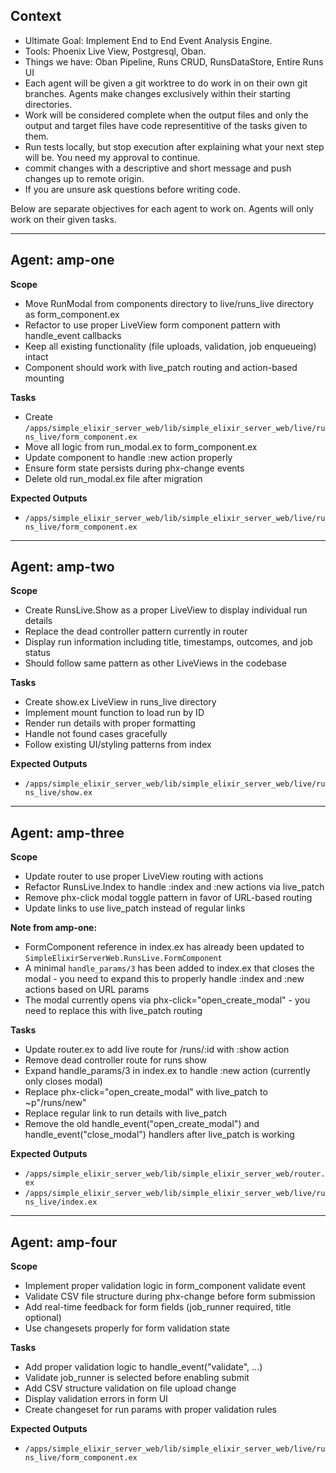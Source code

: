 ## Context
- Ultimate Goal: Implement End to End Event Analysis Engine.
- Tools: Phoenix Live View, Postgresql, Oban.
- Things we have: Oban Pipeline, Runs CRUD, RunsDataStore, Entire Runs UI
- Each agent will be given a git worktree to do work in on their own git branches. Agents make changes exclusively within their starting directories.
- Work will be considered complete when the output files and only the output and target files have code representitive of the tasks given to them.
- Run tests locally, but stop execution after explaining what your next step will be. You need my approval to continue.
- commit changes with a descriptive and short message and push changes up to remote origin.
- If you are unsure ask questions before writing code.

Below are separate objectives for each agent to work on. Agents will only work on their given tasks.

---

## Agent: amp-one
**Scope**
- Move RunModal from components directory to live/runs_live directory as form_component.ex
- Refactor to use proper LiveView form component pattern with handle_event callbacks
- Keep all existing functionality (file uploads, validation, job enqueueing) intact
- Component should work with live_patch routing and action-based mounting

**Tasks**
- Create `/apps/simple_elixir_server_web/lib/simple_elixir_server_web/live/runs_live/form_component.ex`
- Move all logic from run_modal.ex to form_component.ex
- Update component to handle :new action properly
- Ensure form state persists during phx-change events
- Delete old run_modal.ex file after migration

**Expected Outputs**
- `/apps/simple_elixir_server_web/lib/simple_elixir_server_web/live/runs_live/form_component.ex`

---

## Agent: amp-two
**Scope**
- Create RunsLive.Show as a proper LiveView to display individual run details
- Replace the dead controller pattern currently in router
- Display run information including title, timestamps, outcomes, and job status
- Should follow same pattern as other LiveViews in the codebase

**Tasks**
- Create show.ex LiveView in runs_live directory
- Implement mount function to load run by ID
- Render run details with proper formatting
- Handle not found cases gracefully
- Follow existing UI/styling patterns from index

**Expected Outputs**
- `/apps/simple_elixir_server_web/lib/simple_elixir_server_web/live/runs_live/show.ex`

---

## Agent: amp-three
**Scope**
- Update router to use proper LiveView routing with actions
- Refactor RunsLive.Index to handle :index and :new actions via live_patch
- Remove phx-click modal toggle pattern in favor of URL-based routing
- Update links to use live_patch instead of regular links

**Note from amp-one:**
- FormComponent reference in index.ex has already been updated to `SimpleElixirServerWeb.RunsLive.FormComponent`
- A minimal `handle_params/3` has been added to index.ex that closes the modal - you need to expand this to properly handle :index and :new actions based on URL params
- The modal currently opens via phx-click="open_create_modal" - you need to replace this with live_patch routing

**Tasks**
- Update router.ex to add live route for /runs/:id with :show action
- Remove dead controller route for runs show
- Expand handle_params/3 in index.ex to handle :new action (currently only closes modal)
- Replace phx-click="open_create_modal" with live_patch to ~p"/runs/new"
- Replace regular link to run details with live_patch
- Remove the old handle_event("open_create_modal") and handle_event("close_modal") handlers after live_patch is working

**Expected Outputs**
- `/apps/simple_elixir_server_web/lib/simple_elixir_server_web/router.ex`
- `/apps/simple_elixir_server_web/lib/simple_elixir_server_web/live/runs_live/index.ex`

---

## Agent: amp-four
**Scope**
- Implement proper validation logic in form_component validate event
- Validate CSV file structure during phx-change before form submission
- Add real-time feedback for form fields (job_runner required, title optional)
- Use changesets properly for form validation state

**Tasks**
- Add proper validation logic to handle_event("validate", ...)
- Validate job_runner is selected before enabling submit
- Add CSV structure validation on file upload change
- Display validation errors in form UI
- Create changeset for run params with proper validation rules

**Expected Outputs**
- `/apps/simple_elixir_server_web/lib/simple_elixir_server_web/live/runs_live/form_component.ex`
